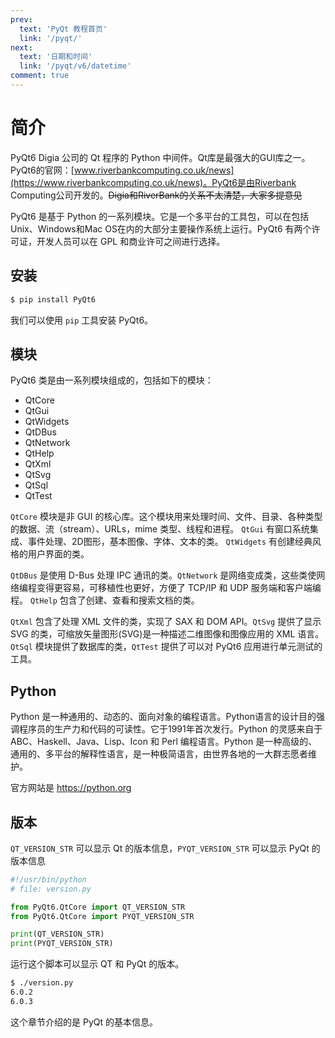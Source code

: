 ```yaml
---
prev:
  text: 'PyQt 教程首页'
  link: '/pyqt/'
next:
  text: '日期和时间'
  link: '/pyqt/v6/datetime'
comment: true
---
```

# 简介

PyQt6 Digia 公司的 Qt 程序的 Python 中间件。Qt库是最强大的GUI库之一。PyQt6的官网：[www.riverbankcomputing.co.uk/news](https://www.riverbankcomputing.co.uk/news)。PyQt6是由Riverbank Computing公司开发的。~~Digia和RiverBank的关系不太清楚，大家多提意见~~

PyQt6 是基于 Python 的一系列模块。它是一个多平台的工具包，可以在包括Unix、Windows和Mac OS在内的大部分主要操作系统上运行。PyQt6 有两个许可证，开发人员可以在 GPL 和商业许可之间进行选择。

## 安装
```sh
$ pip install PyQt6
```
我们可以使用 `pip` 工具安装 PyQt6。

## 模块
PyQt6 类是由一系列模块组成的，包括如下的模块：

- QtCore
- QtGui
- QtWidgets
- QtDBus
- QtNetwork
- QtHelp
- QtXml
- QtSvg
- QtSql
- QtTest

`QtCore` 模块是非 GUI 的核心库。这个模块用来处理时间、文件、目录、各种类型的数据、流（stream）、URLs，mime 类型、线程和进程。 `QtGui` 有窗口系统集成、事件处理、2D图形，基本图像、字体、文本的类。 `QtWidgets` 有创建经典风格的用户界面的类。

`QtDBus` 是使用 D-Bus 处理 IPC 通讯的类。`QtNetwork` 是网络变成类，这些类使网络编程变得更容易，可移植性也更好，方便了 TCP/IP 和 UDP 服务端和客户端编程。 `QtHelp` 包含了创建、查看和搜索文档的类。

`QtXml` 包含了处理 XML 文件的类，实现了 SAX 和 DOM API。`QtSvg` 提供了显示 SVG 的类，可缩放矢量图形(SVG)是一种描述二维图像和图像应用的 XML 语言。`QtSql` 模块提供了数据库的类，`QtTest` 提供了可以对 PyQt6 应用进行单元测试的工具。

## Python

Python 是一种通用的、动态的、面向对象的编程语言。Python语言的设计目的强调程序员的生产力和代码的可读性。它于1991年首次发行。Python 的灵感来自于 ABC、Haskell、Java、Lisp、Icon 和 Perl 编程语言。Python 是一种高级的、通用的、多平台的解释性语言，是一种极简语言，由世界各地的一大群志愿者维护。

官方网站是 https://python.org

## 版本
`QT_VERSION_STR` 可以显示 Qt 的版本信息，`PYQT_VERSION_STR` 可以显示 PyQt 的版本信息

``` python
#!/usr/bin/python
# file: version.py

from PyQt6.QtCore import QT_VERSION_STR
from PyQt6.QtCore import PYQT_VERSION_STR

print(QT_VERSION_STR)
print(PYQT_VERSION_STR)
```
运行这个脚本可以显示 QT 和 PyQt 的版本。

``` sh
$ ./version.py 
6.0.2
6.0.3
```
这个章节介绍的是 PyQt 的基本信息。

